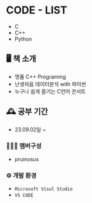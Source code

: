 ﻿# CODE - LIST
- C
- C++
- Python

## 🖥️ 책 소개
- 명품 C++ Programing
- 난생처음 데이터분석 with 파이썬
- 누구나 쉽게 즐기는 C언어 콘서트
  
## 🕰️ 공부 기간
* 23.09.02일 ~

### 🧑‍🤝‍🧑 맴버구성
 - pruinosus

### ⚙️ 개발 환경
- `Microsoft Visul Studio`
- `VS CODE`
